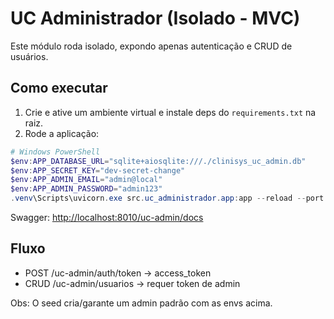 # UC Administrador (Isolado - MVC)

Este módulo roda isolado, expondo apenas autenticação e CRUD de usuários.

## Como executar

1. Crie e ative um ambiente virtual e instale deps do `requirements.txt` na raiz.
2. Rode a aplicação:

```powershell
# Windows PowerShell
$env:APP_DATABASE_URL="sqlite+aiosqlite:///./clinisys_uc_admin.db"
$env:APP_SECRET_KEY="dev-secret-change"
$env:APP_ADMIN_EMAIL="admin@local"
$env:APP_ADMIN_PASSWORD="admin123"
.venv\Scripts\uvicorn.exe src.uc_administrador.app:app --reload --port 8010
```

Swagger: [http://localhost:8010/uc-admin/docs](http://localhost:8010/uc-admin/docs)

## Fluxo

- POST /uc-admin/auth/token → access_token
- CRUD /uc-admin/usuarios → requer token de admin

Obs: O seed cria/garante um admin padrão com as envs acima.
